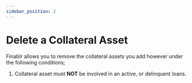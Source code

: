 ```yaml
---
sidebar_position: 2
---
```


# Delete a Collateral Asset

Finablr allows you to remove the collateral assets you add however under the following conditions;

1. Collateral asset must **NOT** be involved in an active, or delinquent loans.
